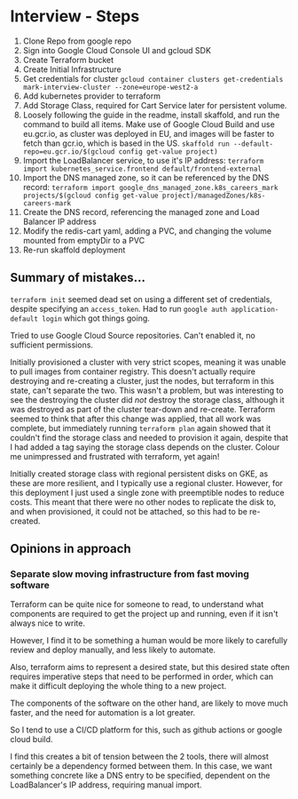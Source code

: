 # Interview - Steps

1. Clone Repo from google repo
1. Sign into Google Cloud Console UI and gcloud SDK
1. Create Terraform bucket
1. Create Initial Infrastructure
1. Get credentials for cluster `gcloud container clusters get-credentials mark-interview-cluster --zone=europe-west2-a`
1. Add kubernetes provider to terraform
1. Add Storage Class, required for Cart Service later for persistent volume.
1. Loosely following the guide in the readme, install skaffold, and run the command to build all items. 
Make use of Google Cloud Build and use eu.gcr.io, as cluster was deployed in EU, and images will be faster to fetch
than gcr.io, which is based in the US. `skaffold run --default-repo=eu.gcr.io/$(gcloud config get-value project)`
1. Import the LoadBalancer service, to use it's IP address:
`terraform import kubernetes_service.frontend default/frontend-external`
1. Import the DNS managed zone, so it can be referenced by the DNS record:
`terraform import google_dns_managed_zone.k8s_careers_mark projects/$(gcloud config get-value project)/managedZones/k8s-careers-mark`
1. Create the DNS record, referencing the managed zone and Load Balancer IP address
1. Modify the redis-cart yaml, adding a PVC, and changing the volume mounted from emptyDir to a PVC
1. Re-run skaffold deployment

## Summary of mistakes...

`terraform init` seemed dead set on using a different set of credentials, despite specifying an `access_token`. 
Had to run `google auth application-default login` which got things going.

Tried to use Google Cloud Source repositories. Can't enabled it, no sufficient permissions.

Initially provisioned a cluster with very strict scopes, meaning it was unable to pull images from container registry.
This doesn't actually require destroying and re-creating a cluster, just the nodes, but terraform in this state, can't
separate the two. This wasn't a problem, but was interesting to see the destroying the cluster did _not_ destroy the
storage class, although it was destroyed as part of the cluster tear-down and re-create.
Terraform seemed to think that after this change was applied, that all work was complete, but immediately running
`terraform plan` again showed that it couldn't find the storage class and needed to provision it again, despite that I
had added a tag saying the storage class depends on the cluster.
Colour me unimpressed and frustrated with terraform, yet again!

Initially created storage class with regional persistent disks on GKE, as these are more resilient, and I typically
use a regional cluster. However, for this deployment I just used a single zone with preemptible nodes to reduce costs.
This meant that there were no other nodes to replicate the disk to, and when provisioned, it could not be attached,
so this had to be re-created.

## Opinions in approach

### Separate slow moving infrastructure from fast moving software

Terraform can be quite nice for someone to read, to understand what components are required to get the project up and
running, even if it isn't always nice to write.

However, I find it to be something a human would be more likely to carefully review and deploy manually, and less
likely to automate.

Also, terraform aims to represent a desired state, but this desired state often requires imperative steps that need to
be performed in order, which can make it difficult deploying the whole thing to a new project.

The components of the software on the other hand, are likely to move much faster, and the need for automation is a lot
greater.

So I tend to use a CI/CD platform for this, such as github actions or google cloud build.

I find this creates a bit of tension between the 2 tools, there will almost certainly be a dependency formed between
them. In this case, we want something concrete like a DNS entry to be specified, dependent on the LoadBalancer's
IP address, requiring manual import.
